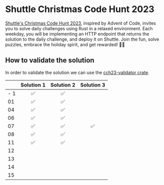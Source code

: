 # Shuttle Christmas Code Hunt 2023

[Shuttle's Christmas Code Hunt 2023](https://www.shuttle.rs/cch), inspired by Advent of Code, invites you to solve daily challenges using Rust in a relaxed environment. Each weekday, you will be implementing an HTTP endpoint that returns the solution to the daily challenge, and deploy it on Shuttle. Join the fun, solve puzzles, embrace the holiday spirit, and get rewarded! 🎄🚀

## How to validate the solution

In order to validate the solution we can use the [cch23-validator crate](https://crates.io/crates/cch23-validator).

| | Solution 1 | Solution 2 | Solution 3 |
| --- | :---: | :---: | :---: |
| - 1 | ✅ | ✅ |  |
| 01 | ✅ | ✅ |  |
| 04 | ✅ | ✅ |  |
| 06 | ✅ | ✅ |  |
| 07 | ✅ | ✅ | ✅ |
| 08 | ✅ | ✅ |  |
| 11 | ✅ | ✅ |  |
| 12 |  |  |  |
| 13 |  |  |  |
| 14 |  |  |  |
| 15 |  |  |  |
